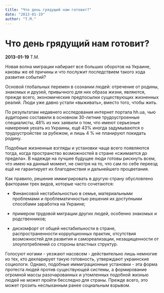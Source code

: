 ```yaml
---
title: "Что день грядущий нам готовит?"
date: "2013-01-19"
author: "Т.М."
---
```


# Что день грядущий нам готовит?

**2013-01-19** Т.М.

Новая волна миграции набирает все больших оборотов на Украине, каковы же её причины и что послужит последствием такого хода развития событий?

Основой глобальных перемен в сознании людей: отречение от родины, знакомых и друзей, привычного для них образа жизни, являются, прежде всего, экономические предпосылки существующих жизненных реалий. Люди уже давно устали «выживать», вместо того, чтобы жить.

По результатам недавнего исследования интернет портала hh.ua, чью аудиторию составили в основном 30-летние трудоустроенные специалисты, 48% из них заявили о том, что имеют серьезные намерения уехать из Украины, ещё 43% иногда задумываются о трудоустройстве за рубежом, и лишь 4 % не планируют покидать родину.

Подобные жизненные взгляды и установки чаще всего появляются тогда, когда пространство возможностей в стране «сжимается до предела». В надежде на лучшее будущее люди готовы рискнуть всем, что имею на данный момент, не смотря на то, что сам по себе переезд ещё не гарантирует их благоденствия и дальнейшего процветания.

Как правило, решение иммигрировать в другую страну обусловлено факторами трех видов, которые часто сочетаются:

* Финансовой нестабильностью в семье, материальными проблемами и проблематичностью решения их доступными способами заработка на Украине;

* примером трудовой миграции других людей, особенно знакомых и родственников;

* дискомфорт от общей нестабильности в стране, распространенности коррупционных практик, отсутствия возможностей для развития и самореализации, незащищенности от злоупотреблений со стороны властных структур.

Голосуют ногами - уезжают насовсем - действительно лишь немногие из тех, кто декларирует такую готовность, утверждают украинские социологи. Однако, подобные иммиграционные установки - эта форма протеста людей против существующей системы, а формирование огромной массы разочарованных и утомленных подобной жизнью людей не может пройти бесследно для страны. Прежде всего, это может грозить неслыханным ранее социальным взрывом.